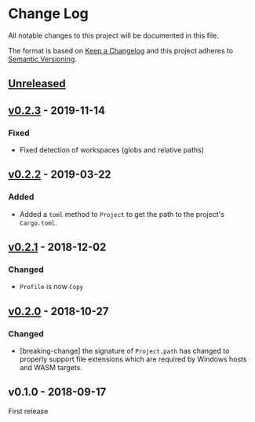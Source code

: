 # Change Log

All notable changes to this project will be documented in this file.

The format is based on [Keep a Changelog](http://keepachangelog.com/)
and this project adheres to [Semantic Versioning](http://semver.org/).

## [Unreleased]

## [v0.2.3] - 2019-11-14

### Fixed

- Fixed detection of workspaces (globs and relative paths)

## [v0.2.2] - 2019-03-22

### Added

- Added a `toml` method to `Project` to get the path to the project's
  `Cargo.toml`.

## [v0.2.1] - 2018-12-02

### Changed

- `Profile` is now `Copy`

## [v0.2.0] - 2018-10-27

### Changed

- [breaking-change] the signature of `Project.path` has changed to properly
  support file extensions which are required by Windows hosts and WASM targets.

## v0.1.0 - 2018-09-17

First release

[Unreleased]: https://github.com/japaric/cargo-project/compare/v0.2.3...HEAD
[v0.2.3]: https://github.com/japaric/cargo-project/compare/v0.2.2...v0.2.3
[v0.2.2]: https://github.com/japaric/cargo-project/compare/v0.2.1...v0.2.2
[v0.2.1]: https://github.com/japaric/cargo-project/compare/v0.2.0...v0.2.1
[v0.2.0]: https://github.com/japaric/cargo-project/compare/v0.1.0...v0.2.0
